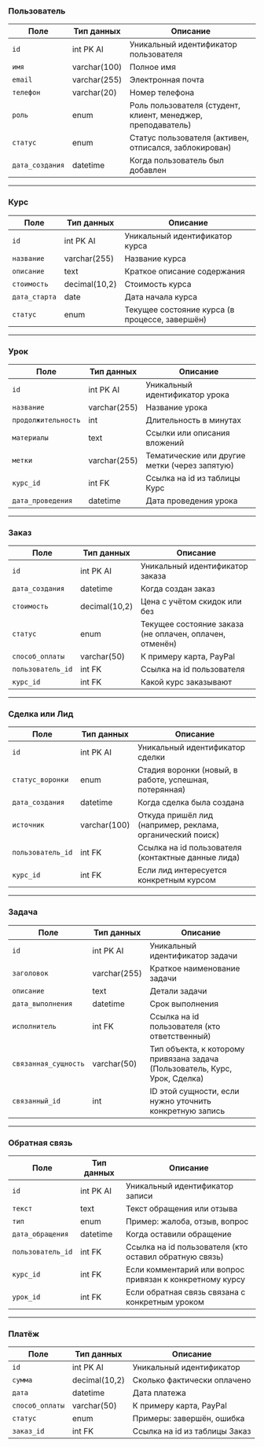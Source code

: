 ### Пользователь

| Поле            | Тип данных   | Описание                                                     |
| --------------- | ------------ | ------------------------------------------------------------ |
| `id`            | int PK AI    | Уникальный идентификатор пользователя                        |
| `имя`           | varchar(100) | Полное имя                                                   |
| `email`         | varchar(255) | Электронная почта                                            |
| `телефон`       | varchar(20)  | Номер телефона                                               |
| `роль`          | enum         | Роль пользователя (студент, клиент, менеджер, преподаватель) |
| `статус`        | enum         | Статус пользователя (активен, отписался, заблокирован)       |
| `дата_создания` | datetime     | Когда пользователь был добавлен                              |

---

### Курс

| Поле          | Тип данных    | Описание                                       |
| ------------- | ------------- | ---------------------------------------------- |
| `id`          | int PK AI     | Уникальный идентификатор курса                 |
| `название`    | varchar(255)  | Название курса                                 |
| `описание`    | text          | Краткое описание содержания                    |
| `стоимость`   | decimal(10,2) | Стоимость курса                                |
| `дата_старта` | date          | Дата начала курса                              |
| `статус`      | enum          | Текущее состояние курса (в процессе, завершён) |

---

### Урок

| Поле                | Тип данных   | Описание                                      |
| ------------------- | ------------ | --------------------------------------------- |
| `id`                | int PK AI    | Уникальный идентификатор урока                |
| `название`          | varchar(255) | Название урока                                |
| `продолжительность` | int          | Длительность в минутах                        |
| `материалы`         | text         | Ссылки или описания вложений                  |
| `метки`             | varchar(255) | Тематические или другие метки (через запятую) |
| `курс_id`           | int FK       | Ссылка на id из таблицы Курс                  |
| `дата_проведения`   | datetime     | Дата проведения урока                         |

---

### Заказ

| Поле              | Тип данных    | Описание                                                |
| ----------------- | ------------- | ------------------------------------------------------- |
| `id`              | int PK AI     | Уникальный идентификатор заказа                         |
| `дата_создания`   | datetime      | Когда создан заказ                                      |
| `стоимость`       | decimal(10,2) | Цена с учётом скидок или без                            |
| `статус`          | enum          | Текущее состояние заказа (не оплачен, оплачен, отменён) |
| `способ_оплаты`   | varchar(50)   | К примеру карта, PayPal                                 |
| `пользователь_id` | int FK        | Ссылка на id пользователя                               |
| `курс_id`         | int FK        | Какой курс заказывают                                   |

---

### Сделка или Лид

| Поле              | Тип данных   | Описание                                                  |
| ----------------- | ------------ | --------------------------------------------------------- |
| `id`              | int PK AI    | Уникальный идентификатор сделки                           |
| `статус_воронки`  | enum         | Стадия воронки (новый, в работе, успешная, потерянная)    |
| `дата_создания`   | datetime     | Когда сделка была создана                                 |
| `источник`        | varchar(100) | Откуда пришёл лид (например, реклама, органический поиск) |
| `пользователь_id` | int FK       | Ссылка на id пользователя (контактные данные лида)        |
| `курс_id`         | int FK       | Если лид интересуется конкретным курсом                   |

---

### Задача

| Поле                 | Тип данных   | Описание                                                                    |
| -------------------- | ------------ | --------------------------------------------------------------------------- |
| `id`                 | int PK AI    | Уникальный идентификатор задачи                                             |
| `заголовок`          | varchar(255) | Краткое наименование задачи                                                 |
| `описание`           | text         | Детали задачи                                                               |
| `дата_выполнения`    | datetime     | Срок выполнения                                                             |
| `исполнитель`        | int FK       | Ссылка на id пользователя (кто ответственный)                               |
| `связанная_сущность` | varchar(50)  | Тип объекта, к которому привязана задача (Пользователь, Курс, Урок, Сделка) |
| `связанный_id`       | int          | ID этой сущности, если нужно уточнить конкретную запись                     |

---

### Обратная связь

| Поле              | Тип данных | Описание                                                 |
| ----------------- | ---------- | -------------------------------------------------------- |
| `id`              | int PK AI  | Уникальный идентификатор записи                          |
| `текст`           | text       | Текст обращения или отзыва                               |
| `тип`             | enum       | Пример: жалоба, отзыв, вопрос                            |
| `дата_обращения`  | datetime   | Когда оставили обращение                                 |
| `пользователь_id` | int FK     | Ссылка на id пользователя (кто оставил обратную связь)   |
| `курс_id`         | int FK     | Если комментарий или вопрос привязан к конкретному курсу |
| `урок_id`         | int FK     | Если обратная связь связана с конкретным уроком          |

---

### Платёж

| Поле            | Тип данных    | Описание                      |
| --------------- | ------------- | ----------------------------- |
| `id`            | int PK AI     | Уникальный идентификатор      |
| `сумма`         | decimal(10,2) | Сколько фактически оплачено   |
| `дата`          | datetime      | Дата платежа                  |
| `способ_оплаты` | varchar(50)   | К примеру карта, PayPal       |
| `статус`        | enum          | Примеры: завершён, ошибка     |
| `заказ_id`      | int FK        | Ссылка на id из таблицы Заказ |
